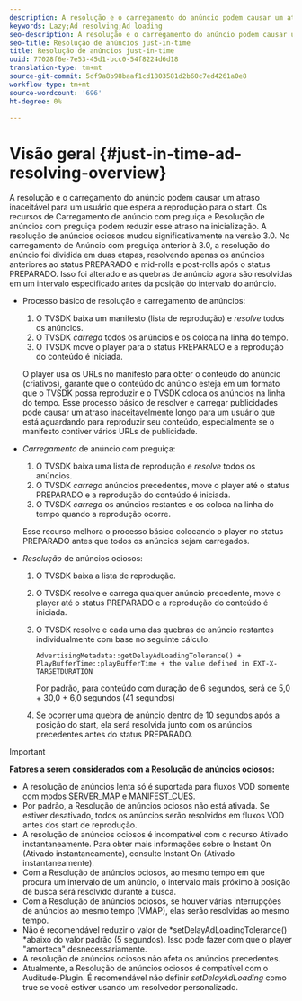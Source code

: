 ```yaml
---
description: A resolução e o carregamento do anúncio podem causar um atraso inaceitável para um usuário que espera a reprodução para o start. Os recursos de Carregamento de anúncio com preguiça e Resolução de anúncios com preguiça podem reduzir esse atraso na inicialização. A resolução de anúncios ociosos mudou significativamente na versão 3.0. No carregamento de Anúncio com preguiça anterior à 3.0, a resolução do anúncio foi dividida em duas etapas, resolvendo apenas os anúncios anteriores ao status PREPARADO e mid-rolls e post-rolls após o status PREPARADO. Isso foi alterado e as quebras de anúncio agora são resolvidas em um intervalo especificado antes da posição do intervalo do anúncio.
keywords: Lazy;Ad resolving;Ad loading
seo-description: A resolução e o carregamento do anúncio podem causar um atraso inaceitável para um usuário que espera a reprodução para o start. Os recursos de Carregamento de anúncio com preguiça e Resolução de anúncios com preguiça podem reduzir esse atraso na inicialização. A resolução de anúncios ociosos mudou significativamente na versão 3.0. No carregamento de Anúncio com preguiça anterior à 3.0, a resolução do anúncio foi dividida em duas etapas, resolvendo apenas os anúncios anteriores ao status PREPARADO e mid-rolls e post-rolls após o status PREPARADO. Isso foi alterado e as quebras de anúncio agora são resolvidas em um intervalo especificado antes da posição do intervalo do anúncio.
seo-title: Resolução de anúncios just-in-time
title: Resolução de anúncios just-in-time
uuid: 77028f6e-7e53-45d1-bcc0-54f8224d6d18
translation-type: tm+mt
source-git-commit: 5df9a8b98baaf1cd1803581d2b60c7ed4261a0e8
workflow-type: tm+mt
source-wordcount: '696'
ht-degree: 0%

---
```



# Visão geral {#just-in-time-ad-resolving-overview}

A resolução e o carregamento do anúncio podem causar um atraso inaceitável para um usuário que espera a reprodução para o start. Os recursos de Carregamento de anúncio com preguiça e Resolução de anúncios com preguiça podem reduzir esse atraso na inicialização. A resolução de anúncios ociosos mudou significativamente na versão 3.0. No carregamento de Anúncio com preguiça anterior à 3.0, a resolução do anúncio foi dividida em duas etapas, resolvendo apenas os anúncios anteriores ao status PREPARADO e mid-rolls e post-rolls após o status PREPARADO. Isso foi alterado e as quebras de anúncio agora são resolvidas em um intervalo especificado antes da posição do intervalo do anúncio.

* Processo básico de resolução e carregamento de anúncios:

   1. O TVSDK baixa um manifesto (lista de reprodução) e *resolve* todos os anúncios.
   1. O TVSDK *carrega* todos os anúncios e os coloca na linha do tempo.
   1. O TVSDK move o player para o status PREPARADO e a reprodução do conteúdo é iniciada.

   O player usa os URLs no manifesto para obter o conteúdo do anúncio (criativos), garante que o conteúdo do anúncio esteja em um formato que o TVSDK possa reproduzir e o TVSDK coloca os anúncios na linha do tempo. Esse processo básico de resolver e carregar publicidades pode causar um atraso inaceitavelmente longo para um usuário que está aguardando para reproduzir seu conteúdo, especialmente se o manifesto contiver vários URLs de publicidade.

* *Carregamento* de anúncio com preguiça:

   1. O TVSDK baixa uma lista de reprodução e *resolve* todos os anúncios.
   1. O TVSDK *carrega* anúncios precedentes, move o player até o status PREPARADO e a reprodução do conteúdo é iniciada.
   1. O TVSDK *carrega* os anúncios restantes e os coloca na linha do tempo quando a reprodução ocorre.

   Esse recurso melhora o processo básico colocando o player no status PREPARADO antes que todos os anúncios sejam carregados.

* *Resolução* de anúncios ociosos:

   1. O TVSDK baixa a lista de reprodução.
   1. O TVSDK resolve e carrega qualquer anúncio precedente, move o player até o status PREPARADO e a reprodução do conteúdo é iniciada.
   1. O TVSDK resolve e cada uma das quebras de anúncio restantes individualmente com base no seguinte cálculo:

      `AdvertisingMetadata::getDelayAdLoadingTolerance() + PlayBufferTime::playBufferTime + the value defined in EXT-X-TARGETDURATION`

      Por padrão, para conteúdo com duração de 6 segundos, será de 5,0 + 30,0 + 6,0 segundos (41 segundos)

   1. Se ocorrer uma quebra de anúncio dentro de 10 segundos após a posição do start, ela será resolvida junto com os anúncios precedentes antes do status PREPARADO.

>[!IMPORTANT]
>
>**Fatores a serem considerados com a Resolução de anúncios ociosos:**
>
>* A resolução de anúncios lenta só é suportada para fluxos VOD somente com modos SERVER_MAP e MANIFEST_CUES.
>* Por padrão, a Resolução de anúncios ociosos não está ativada. Se estiver desativado, todos os anúncios serão resolvidos em fluxos VOD antes dos start de reprodução.
>* A resolução de anúncios ociosos é incompatível com o recurso Ativado instantaneamente. Para obter mais informações sobre o Instant On (Ativado instantaneamente), consulte Instant On (Ativado instantaneamente).
>* Com a Resolução de anúncios ociosos, ao mesmo tempo em que procura um intervalo de um anúncio, o intervalo mais próximo à posição de busca será resolvido durante a busca.
>* Com a Resolução de anúncios ociosos, se houver várias interrupções de anúncios ao mesmo tempo (VMAP), elas serão resolvidas ao mesmo tempo.
>* Não é recomendável reduzir o valor de *setDelayAdLoadingTolerance() *abaixo do valor padrão (5 segundos). Isso pode fazer com que o player &quot;amorteca&quot; desnecessariamente.
>* A resolução de anúncios ociosos não afeta os anúncios precedentes.
>* Atualmente, a Resolução de anúncios ociosos é compatível com o Auditude-Plugin. É recomendável não definir *setDelayAdLoading* como true se você estiver usando um resolvedor personalizado.

>


